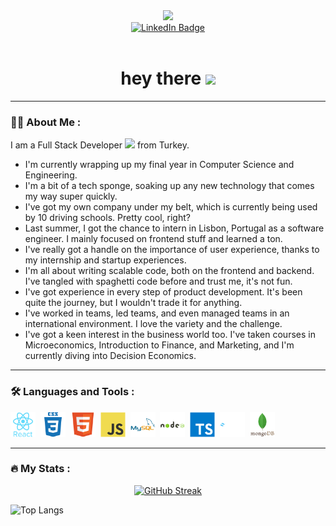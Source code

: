 
<div id="header" align="center">
  <img src="https://media.giphy.com/media/6ib6KPmkeAjDTxMxij/giphy.gif" width="100"/>
</div>

<div id="badges" align="center">
  <a href="https://www.linkedin.com/in/erenbezirganci/">
    <img src="https://img.shields.io/badge/LinkedIn-blue?style=for-the-badge&logo=linkedin&logoColor=white" alt="LinkedIn Badge"/>
  </a>
</div>
<div id="view-count" align="center">
<img src="https://komarev.com/ghpvc/?username=erenbzrgnc&style=flat-square&color=blue" alt=""/>
  
</div>

<div id="hi" align="center">
  <h1>
  hey there
  <img src="https://media.giphy.com/media/hvRJCLFzcasrR4ia7z/giphy.gif" width="30px"/>
</h1>
  
</div>




---

### :man_technologist: About Me :
I am a Full Stack Developer <img src="https://media.giphy.com/media/WUlplcMpOCEmTGBtBW/giphy.gif" width="30"> from Turkey.

- I'm currently wrapping up my final year in Computer Science and Engineering. 
- I'm a bit of a tech sponge, soaking up any new technology that comes my way super quickly.
- I've got my own company under my belt, which is currently being used by 10 driving schools. Pretty cool, right?
- Last summer, I got the chance to intern in Lisbon, Portugal as a software engineer. I mainly focused on frontend stuff and learned a ton.
- I've really got a handle on the importance of user experience, thanks to my internship and startup experiences.
- I'm all about writing scalable code, both on the frontend and backend. I've tangled with spaghetti code before and trust me, it's not fun.
- I've got experience in every step of product development. It's been quite the journey, but I wouldn't trade it for anything.
- I've worked in teams, led teams, and even managed teams in an international environment. I love the variety and the challenge.
- I've got a keen interest in the business world too. I've taken courses in Microeconomics, Introduction to Finance, and Marketing, and I'm currently diving into Decision Economics.

---

### :hammer_and_wrench: Languages and Tools :
<div>

  <img src="https://github.com/devicons/devicon/blob/master/icons/react/react-original-wordmark.svg" title="React" alt="React" width="40" height="40"/>&nbsp;
  <img src="https://github.com/devicons/devicon/blob/master/icons/css3/css3-plain-wordmark.svg"  title="CSS3" alt="CSS" width="40" height="40"/>&nbsp;
  <img src="https://github.com/devicons/devicon/blob/master/icons/html5/html5-original.svg" title="HTML5" alt="HTML" width="40" height="40"/>&nbsp;
  <img src="https://github.com/devicons/devicon/blob/master/icons/javascript/javascript-original.svg" title="JavaScript" alt="JavaScript" width="40" height="40"/>&nbsp;
  <img src="https://github.com/devicons/devicon/blob/master/icons/mysql/mysql-original-wordmark.svg" title="MySQL"  alt="MySQL" width="40" height="40"/>&nbsp;
  <img src="https://github.com/devicons/devicon/blob/master/icons/nodejs/nodejs-original-wordmark.svg" title="NodeJS" alt="NodeJS" width="40" height="40"/>&nbsp;
    <img src="https://github.com/devicons/devicon/blob/master/icons/typescript/typescript-original.svg" title="Typescript" alt="Typescript" width="40" height="40"/>&nbsp;
      <img src="https://github.com/devicons/devicon/blob/master/icons/tailwindcss/tailwindcss-original-wordmark.svg" title="tailwindCSS" alt="tailwindCSS" width="40" height="40"/>&nbsp;
      <img src="https://github.com/devicons/devicon/blob/master/icons/mongodb/mongodb-original-wordmark.svg" title="MongoDb"  alt="MongoDb" width="40" height="40"/>&nbsp;


</div>

---

### :fire: My Stats :



<div align="center">

<div>

  [![GitHub Streak](http://github-readme-streak-stats.herokuapp.com?user=erenbzrgnc&theme=dark&background=000000)](https://git.io/streak-stats)
</div>

<div>

  
</div>





  
</div>

![Top Langs](https://github-readme-stats.vercel.app/api/top-langs/?username=erenbzrgnc&layout=compact&theme=dark)



